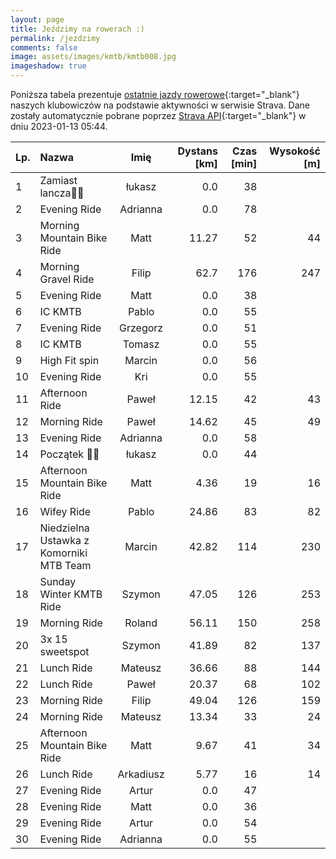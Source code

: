 ```yaml
---
layout: page
title: Jeździmy na rowerach :)
permalink: /jezdzimy
comments: false
image: assets/images/kmtb/kmtb008.jpg
imageshadow: true
---
```


Poniższa tabela prezentuje [ostatnie jazdy rowerowe](https://www.strava.com/clubs/336381){:target="_blank"} naszych klubowiczów na podstawie aktywności w serwisie Strava. Dane zostały automatycznie pobrane poprzez [Strava API](https://developers.strava.com/docs/reference/#api-Clubs-getClubActivitiesById){:target="_blank"} w dniu 2023-01-13 05:44.

Lp. | Nazwa | Imię | Dystans [km] | Czas [min] | Wysokość [m]
:--- | :--- | :---: | ---: | ---: | ---:
1|Zamiast lancza🍻🤟|łukasz|0.0|38|
2|Evening Ride|Adrianna|0.0|78|
3|Morning Mountain Bike Ride|Matt|11.27|52|44
4|Morning Gravel Ride|Filip|62.7|176|247
5|Evening Ride|Matt|0.0|38|
6|IC KMTB|Pablo|0.0|55|
7|Evening Ride|Grzegorz|0.0|51|
8|IC KMTB|Tomasz|0.0|55|
9|High Fit spin|Marcin|0.0|56|
10|Evening Ride|Kri|0.0|55|
11|Afternoon Ride|Paweł|12.15|42|43
12|Morning Ride|Paweł|14.62|45|49
13|Evening Ride|Adrianna|0.0|58|
14|Początek 💪😎|łukasz|0.0|44|
15|Afternoon Mountain Bike Ride|Matt|4.36|19|16
16|Wifey Ride|Pablo|24.86|83|82
17|Niedzielna Ustawka z Komorniki MTB Team|Marcin|42.82|114|230
18|Sunday Winter KMTB Ride|Szymon|47.05|126|253
19|Morning Ride|Roland|56.11|150|258
20|3x 15 sweetspot|Szymon|41.89|82|137
21|Lunch Ride|Mateusz|36.66|88|144
22|Lunch Ride|Paweł|20.37|68|102
23|Morning Ride|Filip|49.04|126|159
24|Morning Ride|Mateusz|13.34|33|24
25|Afternoon Mountain Bike Ride|Matt|9.67|41|34
26|Lunch Ride|Arkadiusz|5.77|16|14
27|Evening Ride|Artur|0.0|47|
28|Evening Ride|Matt|0.0|36|
29|Evening Ride|Artur|0.0|54|
30|Evening Ride|Adrianna|0.0|55|
